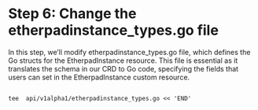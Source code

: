 # Step 6: Change the etherpadinstance_types.go file
In this step, we’ll modify etherpadinstance_types.go file, which defines the Go structs for the EtherpadInstance resource. This file is essential as it translates the schema in our CRD to Go code, specifying the fields that users can set in the EtherpadInstance custom resource.


```

tee  api/v1alpha1/etherpadinstance_types.go << 'END'





